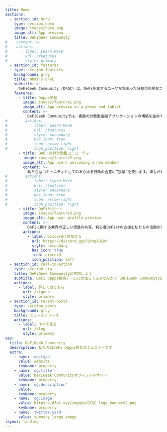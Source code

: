 ```yaml
---
title: Home
sections:
  - section_id: hero
    type: section_hero
    image: images/hero.png
    image_alt: App preview
    title: DeFiGeek Community
#    content: >-
#    actions:
#      - label: Learn More
#        url: /features
#        style: primary
  - section_id: features
    type: section_features
    background: gray
    title: What's DFGC
    subtitle: >-
      DeFiGeek Community (DFGC) は、DeFiを愛するユーザが集まった分散型の開発コミュニティです。
    features:
      - title: Dapps開発
        image: images/feature1.png
        image_alt: App preview on a phone and tablet
        content: >-
          DeFiGeek Communityでは、複数の分散型金融アプリケーションの構築を進めています。
#        actions:
#          - label: Learn More
#            url: /features
#            style: secondary
#            has_icon: true
#            icon: arrow-right
#            icon_position: right
      - title: DAO：自律分散型コミュニティ
        image: images/feature2.png
        image_alt: App users welcoming a new member
        content: >-
          私たちはコミュニティとしてのあらゆる行動の合意に”投票”を使います。誰もが自由に発議でき、行動はコミュニティの合意で決まります。
#        actions:
#          - label: Learn More
#            url: /features
#            style: secondary
#            has_icon: true
#            icon: arrow-right
#            icon_position: right
      - title: DeFiサポート
        image: images/feature3.png
        image_alt: App user profile preview
        content: >-
          DeFiに関する業界の正しい認識の共有、初心者DeFierの支援も私たちの活動の1つです。
        actions:
          - label: Discordに参加する
            url: https://discord.gg/FQYXqVBEnh
            style: secondary
            has_icon: true
            icon: discord
            icon_position: left
  - section_id: call-to-action
    type: section_cta
    title: DeFiGeek Communityに参加しよう
    subtitle: DeFi Dapps構築チームに参加してみませんか？ DeFiGeek Communityは、DeFiとDappsに興味のあるエンジニアを求めています。
    actions:
      - label: 詳しくはこちら
        url: /signup
        style: primary
  - section_id: recent-posts
    type: section_posts
    background: gray
    title: ニュースリリース
    actions:
      - label: すべて見る
        url: /blog
        style: primary
seo:
  title: DeFiGeek Community
  description: 私たちはDeFi Dapps開発コミュニティです
  extra:
    - name: 'og:type'
      value: website
      keyName: property
    - name: 'og:title'
      value: DeFiGeek Communityオフィシャルサイト
      keyName: property
    - name: 'og:description'
      value: 
      keyName: property
    - name: 'og:image'
      value: https://dfgc.xyz/images/DFGC_logo_banner02.png
      keyName: property
    - name: 'twitter:card'
      value: summary_large_image
layout: landing
---
```


